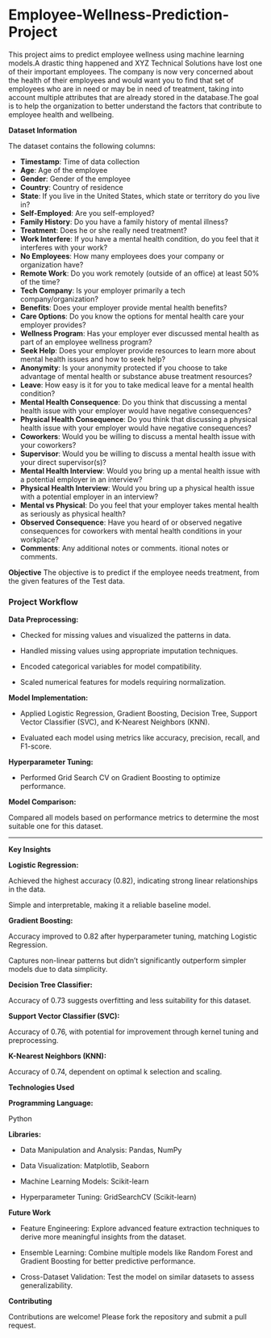 # Employee-Wellness-Prediction-Project
This project aims to predict employee wellness using machine learning models.A drastic thing happened and XYZ Technical Solutions have lost one of their important employees. The company is now very concerned about the health of their employees and would want you to find that set of employees who are in need or may be in need of treatment, taking into account multiple attributes that are already stored in the database.The goal is to help the organization to better understand the factors that contribute to employee health and wellbeing. 

**Dataset Information**

The dataset contains the following columns:

- **Timestamp**: Time of data collection
- **Age**: Age of the employee
- **Gender**: Gender of the employee
- **Country**: Country of residence
- **State**: If you live in the United States, which state or territory do you live in?
- **Self-Employed**: Are you self-employed?
- **Family History**: Do you have a family history of mental illness?
- **Treatment**: Does he or she really need treatment?
- **Work Interfere**: If you have a mental health condition, do you feel that it interferes with your work?
- **No Employees**: How many employees does your company or organization have?
- **Remote Work**: Do you work remotely (outside of an office) at least 50% of the time?
- **Tech Company**: Is your employer primarily a tech company/organization?
- **Benefits**: Does your employer provide mental health benefits?
- **Care Options**: Do you know the options for mental health care your employer provides?
- **Wellness Program**: Has your employer ever discussed mental health as part of an employee wellness program?
- **Seek Help**: Does your employer provide resources to learn more about mental health issues and how to seek help?
- **Anonymity**: Is your anonymity protected if you choose to take advantage of mental health or substance abuse treatment resources?
- **Leave**: How easy is it for you to take medical leave for a mental health condition?
- **Mental Health Consequence**: Do you think that discussing a mental health issue with your employer would have negative consequences?
- **Physical Health Consequence**: Do you think that discussing a physical health issue with your employer would have negative consequences?
- **Coworkers**: Would you be willing to discuss a mental health issue with your coworkers?
- **Supervisor**: Would you be willing to discuss a mental health issue with your direct supervisor(s)?
- **Mental Health Interview**: Would you bring up a mental health issue with a potential employer in an interview?
- **Physical Health Interview**: Would you bring up a physical health issue with a potential employer in an interview?
- **Mental vs Physical**: Do you feel that your employer takes mental health as seriously as physical health?
- **Observed Consequence**: Have you heard of or observed negative consequences for coworkers with mental health conditions in your workplace?
- **Comments**: Any additional notes or comments. itional notes or comments.

**Objective**
The objective is to predict if the employee needs treatment, from the given features of the Test data.

### **Project Workflow**

**Data Preprocessing:**

- Checked for missing values and visualized the patterns in data.

- Handled missing values using appropriate imputation techniques.

- Encoded categorical variables for model compatibility.

- Scaled numerical features for models requiring normalization.

**Model Implementation:**

- Applied Logistic Regression, Gradient Boosting, Decision Tree, Support Vector Classifier (SVC), and K-Nearest Neighbors (KNN).

- Evaluated each model using metrics like accuracy, precision, recall, and F1-score.

**Hyperparameter Tuning:**

- Performed Grid Search CV on Gradient Boosting to optimize performance.

**Model Comparison:**

Compared all models based on performance metrics to determine the most suitable one for this dataset.

-------------------------------------------------------------------------------------------------------------

**Key Insights**

**Logistic Regression:**

Achieved the highest accuracy (0.82), indicating strong linear relationships in the data.

Simple and interpretable, making it a reliable baseline model.

**Gradient Boosting:**

Accuracy improved to 0.82 after hyperparameter tuning, matching Logistic Regression.

Captures non-linear patterns but didn’t significantly outperform simpler models due to data simplicity.

**Decision Tree Classifier:**

Accuracy of 0.73 suggests overfitting and less suitability for this dataset.

**Support Vector Classifier (SVC):**

Accuracy of 0.76, with potential for improvement through kernel tuning and preprocessing.

**K-Nearest Neighbors (KNN):**

Accuracy of 0.74, dependent on optimal k selection and scaling.

**Technologies Used** 

**Programming Language:** 

Python

**Libraries:**

- Data Manipulation and Analysis: Pandas, NumPy

- Data Visualization: Matplotlib, Seaborn

- Machine Learning Models: Scikit-learn

- Hyperparameter Tuning: GridSearchCV (Scikit-learn)

**Future Work**

- Feature Engineering: Explore advanced feature extraction techniques to derive more meaningful insights from the dataset.

- Ensemble Learning: Combine multiple models like Random Forest and Gradient Boosting for better predictive performance.

- Cross-Dataset Validation: Test the model on similar datasets to assess generalizability.


**Contributing**

Contributions are welcome! Please fork the repository and submit a pull request.
